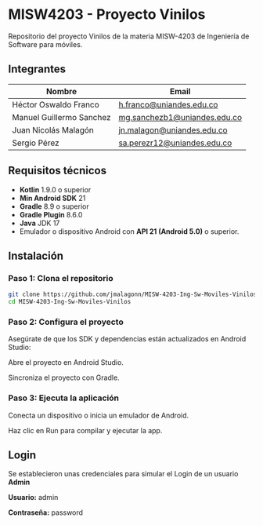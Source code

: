 # MISW4203 - Proyecto Vinilos

Repositorio del proyecto Vinilos de la materia MISW-4203 de Ingeniería de Software para móviles.

## Integrantes

| Nombre                   | Email                          |
| ----------------------   | ------------------------------ |
| Héctor Oswaldo Franco    | h.franco@uniandes.edu.co       |
| Manuel Guillermo Sanchez | mg.sanchezb1@uniandes.edu.co   |
| Juan Nicolás Malagón     | jn.malagon@uniandes.edu.co     |
| Sergio Pérez             | sa.perezr12@uniandes.edu.co    |

## Requisitos técnicos
- **Kotlin** 1.9.0 o superior
- **Min Android SDK** 21
- **Gradle** 8.9 o superior
- **Gradle Plugin** 8.6.0
- **Java** JDK 17
- Emulador o dispositivo Android con **API 21 (Android 5.0)** o superior.

## Instalación
### Paso 1: Clona el repositorio

```bash
git clone https://github.com/jmalagonn/MISW-4203-Ing-Sw-Moviles-Vinilos.git
cd MISW-4203-Ing-Sw-Moviles-Vinilos
```

### Paso 2: Configura el proyecto
Asegúrate de que los SDK y dependencias están actualizados en Android Studio:

Abre el proyecto en Android Studio.

Sincroniza el proyecto con Gradle.

### Paso 3: Ejecuta la aplicación
Conecta un dispositivo o inicia un emulador de Android.

Haz clic en Run para compilar y ejecutar la app.

## Login

Se establecieron unas credenciales para simular el Login de un usuario **Admin**

**Usuario:** admin

**Contraseña:** password



